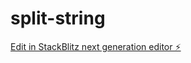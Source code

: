 # split-string

[Edit in StackBlitz next generation editor ⚡️](https://stackblitz.com/~/github.com/hnguyen1537/split-string)